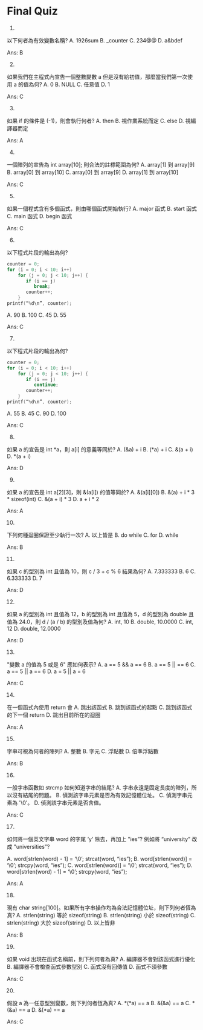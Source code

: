 Final Quiz
==========

1.
以下何者為有效變數名稱?
A. 1926sum
B. _counter
C. 234@@
D. a&bdef

Ans: B 

2. 
如果我們在主程式內宣告一個整數變數 a 但是沒有給初值，那麼當我們第一次使用 a 的值為何?
A. 0
B. NULL
C. 任意值
D. 1

Ans: C

3. 
如果 if 的條件是 (-1)，則會執行何者?
A. then
B. 視作業系統而定
C. else
D. 視編譯器而定

Ans: A

4. 
一個陣列的宣告為 int array[10]; 則合法的註標範圍為何?
A. array[1] 到 array[9]
B. array[0] 到 array[10]
C. array[0] 到 array[9]
D. array[1] 到 array[10]

Ans: C

5. 
如果一個程式含有多個函式，則由哪個函式開始執行?
A. major 函式
B. start 函式
C. main 函式
D. begin 函式

Ans: C

6. 
以下程式片段的輸出為何?

```cpp
counter = 0;
for (i = 0; i < 10; i++)
    for (j = 0; j < 10; j++) {
       if (i == j)
          break;
       counter++;
    }
printf(“%d\n”, counter);
```
A. 90
B. 100
C. 45
D. 55

Ans: C

7. 
以下程式片段的輸出為何?

```cpp
counter = 0;
for (i = 0; i < 10; i++)
    for (j = 0; j < 10; j++) {
       if (i == j)
          continue;
       counter++;
    }
printf(“%d\n”, counter);
```
A. 55
B. 45
C. 90
D. 100

Ans: C

8. 
如果 a 的宣告是 int *a，則 a[i] 的意義等同於?
A. (&a) + i
B. (*a) + i
C. &(a + i)
D. *(a + i)

Ans: D

9. 
如果 a 的宣告是 int a[2][3]，則 &(a[i]) 的值等同於?
A. &(a[i][0])
B. &(a) + i * 3 * sizeof(int)
C. &(a + i) * 3
D. a + i * 2

Ans: A

10. 
下列何種迴圈保證至少執行一次?
A. 以上皆是
B. do while
C. for
D. while

Ans: B

11. 
如果 c 的型別為 int 且值為 10，則 c / 3 + c % 6 結果為何?
A. 7.333333
B. 6
C. 6.333333
D. 7

Ans: D

12. 
如果 a 的型別為 int 且值為 12，b 的型別為 int 且值為 5，d 的型別為 double 且值為 24.0，則 d / (a / b) 的型別及值為何?
A. int, 10
B. double, 10.0000
C. int, 12
D. double, 12.0000

Ans: D

13. 
"變數 a 的值為 5 或是 6" 應如何表示?
A. a == 5 && a == 6
B. a == 5 || == 6
C. a == 5 || a == 6
D. a = 5 || a = 6

Ans: C

14. 
在一個函式內使用 return 會
A. 跳出該函式
B. 跳到該函式的起點
C. 跳到該函式的下一個 return
D. 跳出目前所在的迴圈

Ans: A

15. 
字串可視為何者的陣列?
A. 整數
B. 字元
C. 浮點數
D. 倍準浮點數

Ans: B

16. 
一般字串函數如 strcmp 如何知道字串的結尾?
A. 字串永遠是固定長度的陣列，所以沒有結尾的問題。
B. 偵測該字串元素是否為有效記憶體位址。
C. 偵測字串元素為 '\0'。
D. 偵測該字串元素是否含值。

Ans: C

17. 
如何將一個英文字串 word 的字尾 ‘y’ 除去，再加上 "ies”? 例如將 “university” 改成 "universities”?

A.
word[strlen(word) - 1] = ‘\0’;
strcat(word, “ies”);
B.
word[strlen(word)] = ‘\0’;
strcpy(word, “ies”);
C.
word[strlen(word)] = ‘\0’;
strcat(word, “ies”);
D.
word[strlen(word) - 1] = ‘\0’;
strcpy(word, “ies”);

Ans: A

18. 
現有 char string[100]。如果所有字串操作均為合法記憶體位址，則下列何者恆為真?
A. strlen(string) 等於 sizeof(string)
B. strlen(string) 小於 sizeof(string)
C. strlen(string) 大於 sizeof(string)
D. 以上皆非

Ans: B

19. 
如果 void 出現在函式名稱前，則下列何者為真?
A. 編譯器不會對該函式進行優化
B. 編譯器不會檢查函式參數型別
C. 函式沒有回傳值
D. 函式不須參數

Ans: C

20. 
假設 a 為一任意型別變數，則下列何者恆為真?
A. *(*a) == a
B. &(&a) == a
C. *(&a) == a
D. &(*a) == a

Ans: C

